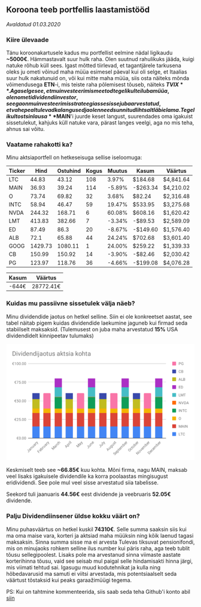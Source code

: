 ## Koroona teeb portfellis laastamistööd
_Avaldatud 01.03.2020_

### Kiire ülevaade

Tänu koroonakartusele kadus mu portfellist eelmine nädal ligikaudu **~5000€**. Hämmastavalt suur hulk raha. Olen suutnud 
rahulikuks jääda, kuigi natuke rõhub küll sees. Igast mõtted tiirlevad, et tagantjärele tarkusena oleks ju ometi võinud
maha müüa esimesel päeval kui oli selge, et Itaalias suur hulk nakatunuid on, või kui mitte maha müüa, siis osta näiteks 
mõnda võimendusega **ETN**-i, mis teiste raha põlemisest tõuseb, näiteks **$TVIX**. Aga selge see, et mu investeerimismeetod 
tegelikult ei luba müüa, olen ometi dividendiinvestor, seega on mu investeerimisstrateegiasse sisse juba arvestatud, 
et vahepeal tulevad ka langused ja olen need sunnitud lihtsalt läbi elama. Tegelikult ostsin lausa **$MAIN**'i juurde 
keset langust, suurendades oma igakuist sissetulekut, kahjuks küll natuke vara, pärast langes veelgi, aga no mis teha, 
ahnus sai võitu.

### Vaatame rahakotti ka?
Minu aktsiaportfell on hetkeseisuga sellise iseloomuga:

| Ticker | Hind | Ostuhind | Kogus| Muutus | Kasum   | Väärtus   |   
| ---- | ------- | ------- | ---- | ------ | ------- | --------- |
| LTC  | 44.83   | 43.12   | 108 | 3.97%  | $184.68  | $4,841.64 |
| MAIN | 36.93   | 39.24   | 114 |-5.89%  | -$263.34 | $4,210.02 |
| O    | 73.74   | 69.82   | 32  | 3.68%  | $82.24   | $2,316.48 |
| INTC | 58.94   | 46.47   | 59  | 19.47% | $533.95  | $3,275.68 |
| NVDA | 244.32  | 168.71  | 6   | 60.08% | $608.16  | $1,620.42 |
| LMT  | 413.83  | 382.66  | 7   | -3.34% | -$89.53  | $2,589.09 |
| ED   | 87.49   | 86.3    | 20  | -8.67% | -$149.60 | $1,576.40 |
| ALB  | 72.1    | 65.88   | 44  | 24.24% | $702.68  | $3,601.40 |
| GOOG | 1429.73 | 1080.11 | 1   | 24.00% | $259.22  | $1,339.33 |
| CB   | 150.99	 | 150.92  | 14  | -3.90% | -$82.46  | $2,030.42 |
| PG   | 123.97  | 118.76  | 36  | -4.66% | -$199.08 | $4,076.28 |


| Kasum | Väärtus |
| ----- | ------- |
| -644€ | 28772.41€ |
 


### Kuidas mu passiivne sissetulek välja näeb?

Minu dividendide jaotus on hetkel selline. Siin ei ole konkreetset aastat, see tabel näitab pigem kuidas dividendide laekumine jaguneb kui firmad seda stabiilselt maksaksid. (Tulemusest on juba maha arvestatud **15%** USA dividendidelt kinnipeetav tulumaks)

![Laekuvad dividendid kuus](./dividendijaotus.svg?sanitize=true)

Keskmiselt teeb see **~66.85€** kuu kohta.
Mõni firma, nagu MAIN, maksab veel lisaks igakuisele dividendile ka korra poolaastas mingisugust eridividendi. See pole mul veel sisse arvestatud siia tabelisse.

Seekord tuli jaanuaris **44.56€** eest dividende ja veebruaris **52.05€** dividende.


### Palju Dividendiinsener üldse kokku väärt on?

Minu puhasväärtus on hetkel kuskil **74310€**. Selle summa saaksin siis kui ma oma maise vara, korteri ja aktsiad maha müüksin ning kõik laenud tagasi maksaksin. Sinna summa sisse ma ei arvesta Tulevas tiksuvat pensionifondi, mis on minujaoks rohkem selline ilus number kui päris raha, aga teeb tublit tõusu sellegipoolest. Lisaks pole ma arvestanud sinna viimaste aastate korterihinna tõusu, vaid see seisab mul paigal selle hindamisakti hinna järgi, mis viimati tehtud sai. Igasugu muud kodutehnikat ja kulla ning hõbedavarusid
ma samuti ei viitsi arvestada, mis potentsiaalselt seda väärtust tõstaksid kui peaks garaažimüügi tegema.

PS: Kui on tahtmine kommenteerida, siis saab seda teha Github'i konto abil [siin](https://github.com/dividendiinsener/blog/issues/4)
